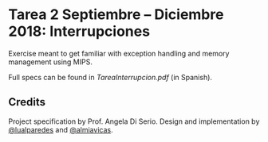# Tarea 2 Septiembre – Diciembre 2018: Interrupciones

Exercise meant to get familiar with exception handling and memory management using MIPS.

Full specs can be found in *TareaInterrupcion.pdf* (in Spanish).


## Credits

Project specification by Prof. Angela Di Serio. Design and implementation by [@lualparedes](https://github.com/lualparedes) and [@almiavicas](https://github.com/almiavicas).

